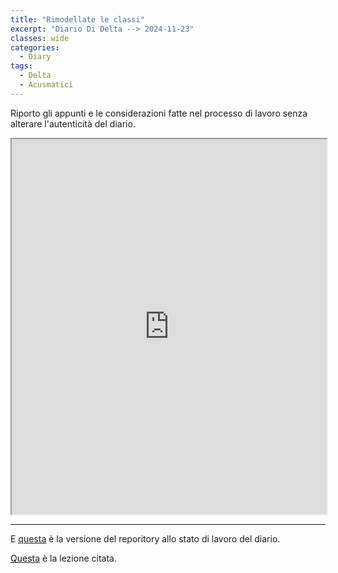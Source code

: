 ```yaml
---
title: "Rimodellate le classi"
excerpt: "Diario Di Delta --> 2024-11-23"
classes: wide
categories:
  - Diary
tags:
  - Delta
  - Acusmatici
---
```


Riporto gli appunti e le considerazioni fatte nel processo di lavoro senza alterare l'autenticità del diario.

<iframe src="https://docs.google.com/viewer?url=https://s-e-a-m.github.io/giulio-romano-de-mattia/assets/docs/2024-11-23_deltaBlog.pdf&embedded=true" width="100%" height="600px"></iframe>

---

E [questa](https://github.com/DMGiulioRomano/delta/tree/3270e408be279c7fbb6818c21a7aa553a34fabc0) è la versione del reporitory allo stato di lavoro del diario.

[Questa](https://s-e-a-m.github.io/giulio-romano-de-mattia/blog/vitucciLez/) è la lezione citata.
